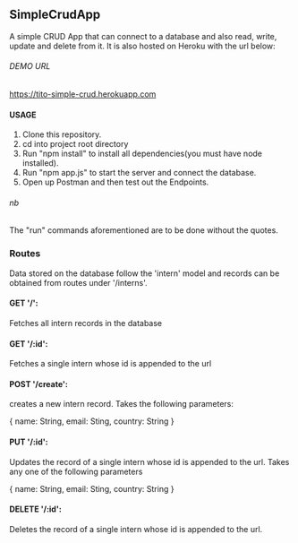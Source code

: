 ## SimpleCrudApp
A simple CRUD App that can connect to a database and also read, write, update and delete from it.
It is also hosted on Heroku with the url below:

###### DEMO URL
https://tito-simple-crud.herokuapp.com

#### USAGE
1. Clone this repository.
2. cd into project root directory
3. Run "npm install" to install all dependencies(you must have node installed).
4. Run "npm app.js" to start the server and connect the database.
5. Open up Postman and then test out the Endpoints.

###### nb
The "run" commands aforementioned are to be done without the quotes.

### Routes
Data stored on the database follow the 'intern' model and records can be obtained from routes under '/interns'.

#### GET '/':
Fetches all intern records in the database

#### GET '/:id':
Fetches a single intern whose id is appended to the url

#### POST '/create':
creates a new intern record. Takes the following parameters:

{
    name: String,
    email: Sting,
    country: String
}

#### PUT '/:id':
Updates the record of a single intern whose id is appended to the url.
Takes any one of the following parameters

{
    name: String,
    email: Sting,
    country: String
}
#### DELETE '/:id':
Deletes the record of a single intern whose id is appended to the url.

